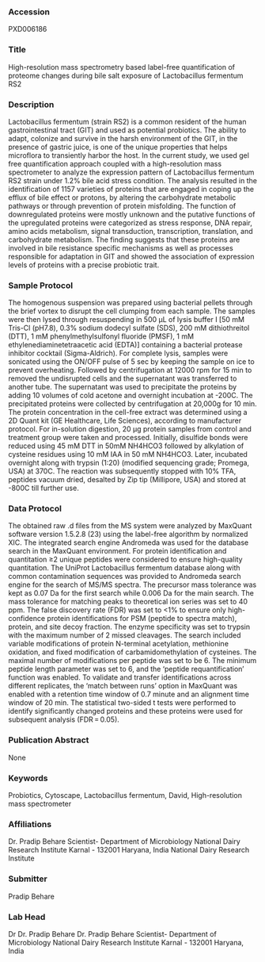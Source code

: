 ### Accession
PXD006186

### Title
High-resolution mass spectrometry based label-free quantification of proteome changes during bile salt exposure of Lactobacillus fermentum RS2

### Description
Lactobacillus fermentum (strain RS2) is a common resident of the human gastrointestinal tract (GIT) and used as potential probiotics. The ability to adapt, colonize and survive in the harsh environment of the GIT, in the presence of gastric juice, is one of the unique properties that helps microflora to transiently harbor the host. In the current study, we used gel free quantification approach coupled with a high-resolution mass spectrometer to analyze the expression pattern of Lactobacillus fermentum RS2 strain under 1.2% bile acid stress condition. The analysis resulted in the identification of 1157 varieties of proteins that are engaged in coping up the efflux of bile effect or protons, by altering the carbohydrate metabolic pathways or through prevention of protein misfolding. The function of downregulated proteins were mostly unknown and the putative functions of the upregulated proteins were categorized as stress response, DNA repair, amino acids metabolism, signal transduction, transcription, translation, and carbohydrate metabolism. The finding suggests that these proteins are involved in bile resistance specific mechanisms as well as processes responsible for adaptation in GIT and showed the association of expression levels of proteins with a precise probiotic trait.

### Sample Protocol
The homogenous suspension was prepared using bacterial pellets through the brief vortex to disrupt the cell clumping from each sample. The samples were then lysed through resuspending in 500 μL of lysis buffer I [50 mM Tris-Cl (pH7.8), 0.3% sodium dodecyl sulfate (SDS), 200 mM dithiothreitol (DTT), 1 mM phenylmethylsulfonyl fluoride (PMSF), 1 mM ethylenediaminetetraacetic acid (EDTA)] containing a bacterial protease inhibitor cocktail (Sigma-Aldrich). For complete lysis, samples were sonicated using the ON/OFF pulse of 5 sec by keeping the sample on ice to prevent overheating. Followed by centrifugation at 12000 rpm for 15 min to removed the undisrupted cells and the supernatant was transferred to another tube. The supernatant was used to precipitate the proteins by adding 10 volumes of cold acetone and overnight incubation at -200C. The precipitated proteins were collected by centrifugation at 20,000g for 10 min. The protein concentration in the cell-free extract was determined using a 2D Quant kit (GE Healthcare, Life Sciences), according to manufacturer protocol. For in-solution digestion, 20 μg protein samples from control and treatment group were taken and processed. Initially, disulfide bonds were reduced using 45 mM DTT in 50mM NH4HCO3 followed by alkylation of cysteine residues using 10 mM IAA in 50 mM NH4HCO3. Later, incubated overnight along with trypsin (1:20) (modified sequencing grade; Promega, USA) at 370C. The reaction was subsequently stopped with 10% TFA, peptides vacuum dried, desalted by Zip tip (Millipore, USA) and stored at -800C till further use.

### Data Protocol
The obtained raw .d files from the MS system were analyzed by MaxQuant software version 1.5.2.8 (23) using the label-free algorithm by normalized XIC. The integrated search engine Andromeda was used for the database search in the MaxQuant environment. For protein identification and quantitation ≥2 unique peptides were considered to ensure high-quality quantitation. The UniProt Lactobacillus fermentum database along with common contamination sequences was provided to Andromeda search engine for the search of MS/MS spectra. The precursor mass tolerance was kept as 0.07 Da for the first search while 0.006 Da for the main search. The mass tolerance for matching peaks to theoretical ion series was set to 40 ppm. The false discovery rate (FDR) was set to <1% to ensure only high-confidence protein identifications for PSM (peptide to spectra match), protein, and site decoy fraction. The enzyme specificity was set to trypsin with the maximum number of 2 missed cleavages. The search included variable modifications of protein N-terminal acetylation, methionine oxidation, and fixed modification of carbamidomethylation of cysteines. The maximal number of modifications per peptide was set to be 6. The minimum peptide length parameter was set to 6, and the ‘peptide requantification’ function was enabled. To validate and transfer identifications across different replicates, the ‘match between runs’ option in MaxQuant was enabled with a retention time window of 0.7 minute and an alignment time window of 20 min. The statistical two-sided t tests were performed to identify significantly changed proteins and these proteins were used for subsequent analysis (FDR = 0.05).

### Publication Abstract
None

### Keywords
Probiotics, Cytoscape, Lactobacillus fermentum, David, High-resolution mass spectrometer

### Affiliations
Dr. Pradip Behare Scientist- Department of Microbiology National Dairy Research Institute Karnal - 132001 Haryana, India
National Dairy Research Institute

### Submitter
Pradip Behare

### Lab Head
Dr Dr. Pradip Behare
Dr. Pradip Behare Scientist- Department of Microbiology National Dairy Research Institute Karnal - 132001 Haryana, India


